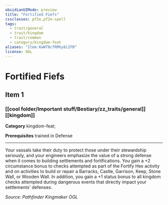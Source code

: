 ```yaml
---
obsidianUIMode: preview
title: "Fortified Fiefs"
cssclasses: pf2e,pf2e-spell
tags:
  - trait/general
  - trait/kingdom
  - trait/common
  - category/kingdom-feat
aliases: "Item.KwWT8cfRMGy8iIFB"
license: OGL
---
```

# Fortified Fiefs
## Item 1
### [[cool folder/Important stuff/Bestiary/zz_traits/general]][[kingdom]]

**Category** kingdom-feat; 



**Prerequisites** trained in Defense
* * *
Your vassals take their duty to protect those under their stewardship seriously, and your engineers emphasize the value of a strong defense when it comes to building settlements and fortifications. You gain a +2 circumstance bonus to checks attempted as part of the Fortify Hex activity and on activities to build or repair a Barracks, Castle, Garrison, Keep, Stone Wall, or Wooden Wall. In addition, you gain a +1 status bonus to all kingdom checks attempted during dangerous events that directly impact your settlements' defenses.

*Source: Pathfinder Kingmaker*
*OGL*
